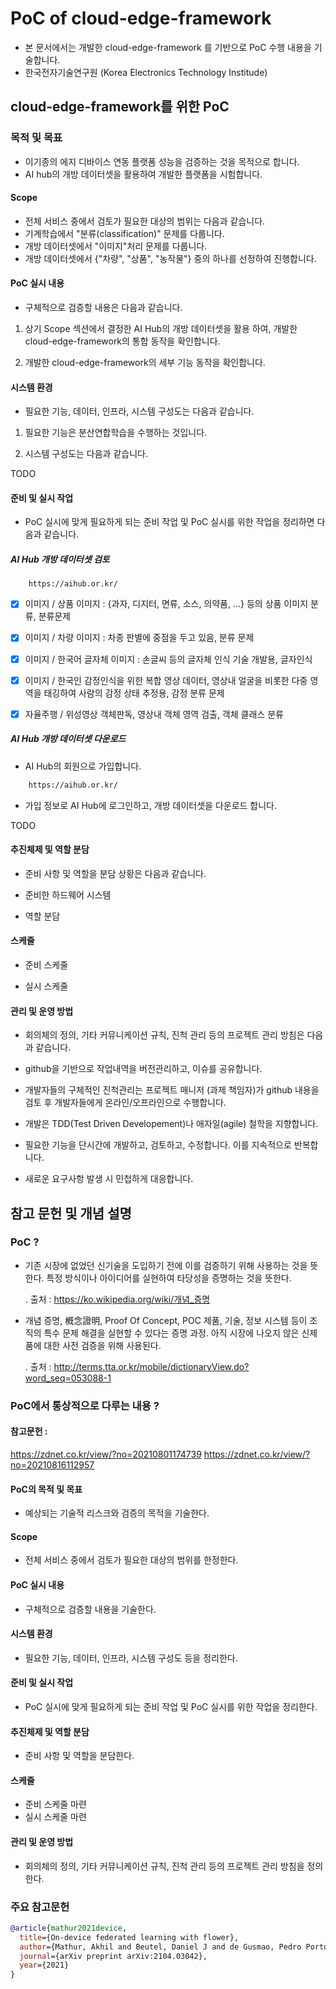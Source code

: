 # PoC of cloud-edge-framework

- 본 문서에서는 개발한 cloud-edge-framework 를 기반으로 PoC 수행 내용을 기술합니다.
- 한국전자기술연구원 (Korea Electronics Technology Institude)

## cloud-edge-framework를 위한 PoC

### 목적 및 목표 
- 이기종의 에지 디바이스 연동 플랫폼 성능을 검증하는 것을 목적으로 합니다.
- AI hub의 개방 데이터셋을 활용하여 개발한 플랫폼을 시험합니다.

#### Scope
- 전체 서비스 중에서 검토가 필요한 대상의 범위는 다음과 같습니다.
- 기계학습에서 "분류(classification)" 문제를 다룹니다.
- 개방 데이터셋에서 "이미지"처리 문제를 다룹니다.
- 개방 데이터셋에서 {"차량", "상품", "농작물"} 중의 하나를 선정하여 진행합니다.
 
#### PoC 실시 내용
- 구체적으로 검증할 내용은 다음과 같습니다.

1. 상기 Scope 섹션에서 결정한 AI Hub의 개방 데이터셋을 활용 하여, 개발한 cloud-edge-framework의 통합 동작을 확인합니다.

2. 개발한 cloud-edge-framework의 세부 기능 동작을 확인합니다.


#### 시스템 환경
- 필요한 기능, 데이터, 인프라, 시스템 구성도는 다음과 같습니다.

1. 필요한 기능은 분산연합학습을 수행하는 것입니다.

2. 시스템 구성도는 다음과 같습니다. 

TODO




#### 준비 및 실시 작업
- PoC 실시에 맞게 필요하게 되는 준비 작업 및 PoC 실시를 위한 작업을 정리하면 다음과 같습니다.

##### AI Hub 개방 데이터셋 검토

```url
    https://aihub.or.kr/
```

- [x] 이미지 / 상품 이미지 : {과자, 디지터, 면류, 소스, 의약품, ...} 등의 상품 이미지 분류, 분류문제
- [x] 이미지 / 차량 이미지 : 차종 판별에 중점을 두고 있음, 분류 문제
- [x] 이미지 / 한국어 글자체 이미지 : 손글씨 등의 글자체 인식 기술 개발용, 글자인식
- [x] 이미지 / 한국인 감정인식을 위한 복합 영상 데이터, 영상내 얼굴을 비롯한 다중 영역을 태깅하여 사람의 감정 상태 추정용, 감정 분류 문제
- [x] 자율주행 / 위성영상 객체판독, 영상내 객체 영역 검출, 객체 클래스 분류


##### AI Hub 개방 데이터셋 다운로드 

- AI Hub의 회원으로 가입합니다.

```bash
    https://aihub.or.kr/
```

- 가입 정보로 AI Hub에 로그인하고, 개방 데이터셋을 다운로드 합니다.

TODO





#### 추진체제 및 역할 분담
- 준비 사항 및 역할을 분담 상황은 다음과 같습니다.

- 준비한 하드웨어 시스템

- 역할 분담



#### 스케줄

- 준비 스케줄


- 실시 스케줄



#### 관리 및 운영 방법

- 회의체의 정의, 기타 커뮤니케이션 규칙, 진척 관리 등의 프로젝트 관리 방침은 다음과 같습니다.

- github을 기반으로 작업내역을 버전관리하고, 이슈를 공유합니다.

- 개발자들의 구체적인 진척관리는 프로젝트 매니저 (과제 책임자)가 github 내용을 검토 후 개발자들에게 온라인/오프라인으로 수행합니다.

- 개발은 TDD(Test Driven Developement)나 애자일(agile) 철학을 지향합니다.

- 필요한 기능을 단시간에 개발하고, 검토하고, 수정합니다. 이를 지속적으로 반복합니다.

- 새로운 요구사항 발생 시 민첩하게 대응합니다.


## 참고 문헌 및 개념 설명

### PoC ?

- 기존 시장에 없었던 신기술을 도입하기 전에 이를 검증하기 위해 사용하는 것을 뜻한다. 특정 방식이나 아이디어를 실현하여 타당성을 증명하는 것을 뜻한다.

  . 출처 : https://ko.wikipedia.org/wiki/개념_증명

- 개념 증명, 槪念證明, Proof Of Concept, POC
제품, 기술, 정보 시스템 등이 조직의 특수 문제 해결을 실현할 수 있다는 증명 과정. 아직 시장에 나오지 않은 신제품에 대한 사전 검증을 위해 사용된다.

  . 출처 : http://terms.tta.or.kr/mobile/dictionaryView.do?word_seq=053088-1


### PoC에서 통상적으로 다루는 내용 ?

#### 참고문헌 : 
https://zdnet.co.kr/view/?no=20210801174739
https://zdnet.co.kr/view/?no=20210816112957


#### PoC의 목적 및 목표 
- 예상되는 기술적 리스크와 검증의 목적을 기술한다.

#### Scope
- 전체 서비스 중에서 검토가 필요한 대상의 범위를 한정한다.

#### PoC 실시 내용
- 구체적으로 검증할 내용을 기술한다.

#### 시스템 환경
- 필요한 기능, 데이터, 인프라, 시스템 구성도 등을 정리한다.

#### 준비 및 실시 작업
- PoC 실시에 맞게 필요하게 되는 준비 작업 및 PoC 실시를 위한 작업을 정리한다.

#### 추진체제 및 역할 분담
- 준비 사항 및 역할을 분담한다.

#### 스케줄
- 준비 스케줄 마련
- 실시 스케줄 마련

#### 관리 및 운영 방법
- 회의체의 정의, 기타 커뮤니케이션 규칙, 진척 관리 등의 프로젝트 관리 방침을 정의한다.


### 주요 참고문헌

```bibtex
@article{mathur2021device,
  title={On-device federated learning with flower},
  author={Mathur, Akhil and Beutel, Daniel J and de Gusmao, Pedro Porto Buarque and Fernandez-Marques, Javier and Topal, Taner and Qiu, Xinchi and Parcollet, Titouan and Gao, Yan and Lane, Nicholas D},
  journal={arXiv preprint arXiv:2104.03042},
  year={2021}
}
```